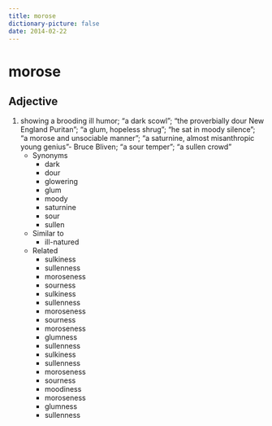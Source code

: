 ```yaml
---
title: morose
dictionary-picture: false
date: 2014-02-22
---
```

# morose


## Adjective

1. showing a brooding ill humor; “a dark scowl”; “the proverbially dour New England Puritan”; “a glum, hopeless shrug”; “he sat in moody silence”; “a morose and unsociable manner”; “a saturnine, almost misanthropic young genius”- Bruce Bliven; “a sour temper”; “a sullen crowd”
	- Synonyms
		- dark
		- dour
		- glowering
		- glum
		- moody
		- saturnine
		- sour
		- sullen
	- Similar to
		- ill-natured
	- Related
		- sulkiness
		- sullenness
		- moroseness
		- sourness
		- sulkiness
		- sullenness
		- moroseness
		- sourness
		- moroseness
		- glumness
		- sullenness
		- sulkiness
		- sullenness
		- moroseness
		- sourness
		- moodiness
		- moroseness
		- glumness
		- sullenness